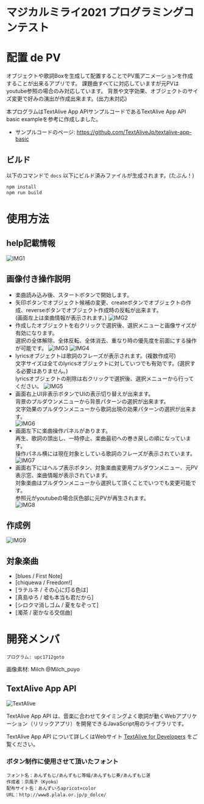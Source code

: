 # マジカルミライ2021 プログラミングコンテスト
# 配置 de PV

オブジェクトや歌詞Boxを生成して配置することでPV風アニメーションを作成することが出来るアプリです。
課題曲すべてに対応していますが元PVはyoutube参照の場合のみ対応しています。
背景や文字効果、オブジェクトのサイズ変更で好みの演出が作成出来ます。(出力未対応)

本プログラムはTextAlive App APIサンプルコードであるTextAlive App API basic exampleを参考に作成しました。
- サンプルコードのページ: https://github.com/TextAliveJp/textalive-app-basic
## ビルド
以下のコマンドで `docs` 以下にビルド済みファイルが生成されます。(たぶん！)
```sh
npm install
npm run build
```

# 使用方法
## help記載情報
![IMG1](screenshots/001.png) 
## 画像付き操作説明
- 楽曲読み込み後、スタートボタンで開始します。  
- 矢印ボタンでオブジェクト候補の変更、createボタンでオブジェクトの作成、reverseボタンでオブジェクト作成時の反転が出来ます。  
  (画面左上は楽曲情報が表示されます。)
![IMG2](screenshots/002.png)
- 作成したオブジェクトを右クリックで選択後、選択メニューと画像サイズが有効になります。  
  選択の全体解除、全体反転、全体消去、重なり時の優先度を前面にする操作が可能です。
![IMG3](screenshots/003.png)
![IMG4](screenshots/004.png)
- lyricsオブジェクトは歌詞のフレーズが表示されます。(複数作成可)  
  文字サイズは全てのlyricsオブジェクトに対していつでも有効です。(選択する必要はありません。)  
  lyricsオブジェクトの削除は右クリックで選択後、選択メニューから行ってください。
![IMG5](screenshots/005.png)
- 画面右上UI非表示ボタンでUIの表示切り替えが出来ます。  
  背景のプルダウンメニューから背景パターンの選択が出来ます。  
  文字効果のプルダウンメニューから歌詞出現の効果パターンの選択が出来ます。  
![IMG6](screenshots/006.png)
- 画面左下に楽曲操作パネルがあります。  
  再生、歌詞の頭出し、一時停止、楽曲最初への巻き戻しの順になっています。  
  操作パネル横には現在対象としている歌詞のフレーズが表示されています。
![IMG7](screenshots/007.png)
- 画面右下にはヘルプ表示ボタン、対象楽曲変更用プルダウンメニュー、元PV表示窓、楽曲情報が表示されています。  
  対象楽曲はプルダウンメニューから選択して頂くことでいつでも変更可能です。  
  参照元がyoutubeの場合灰色部に元PVが再生されます。  
![IMG8](screenshots/008.png)
## 作成例
![IMG9](screenshots/009.png)
## 対象楽曲
- [blues / First Note]
- [chiquewa / Freedom!]
- [ラテルネ / その心に灯る色は]
- [真島ゆろ / 嘘も本当も君だから]
- [シロクマ消しゴム / 夏をなぞって]
- [濁茶 / 密かなる交信曲]

# 開発メンバ
	プログラム: upc1712goto  
  画像素材: Milch @Milch_puyo

## TextAlive App API

![TextAlive](https://i.gyazo.com/thumb/1000/5301e6f642d255c5cfff98e049b6d1f3-png.png)

TextAlive App API は、音楽に合わせてタイミングよく歌詞が動くWebアプリケーション（リリックアプリ）を開発できるJavaScript用のライブラリです。

TextAlive App API について詳しくはWebサイト [TextAlive for Developers](https://developer.textalive.jp/) をご覧ください。

### ボタン制作に使用させて頂いたフォント
    フォント名：あんずもじ/あんずもじ等幅/あんずもじ奏/あんずもじ湛
    作成者：京風子（Kyoko）
    配布サイト名：あんずいろapricot×color　
    URL：http://www8.plala.or.jp/p_dolce/

